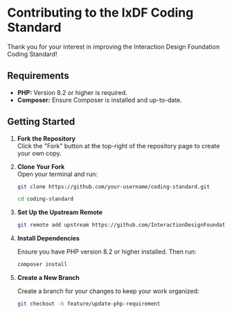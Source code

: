 # Contributing to the IxDF Coding Standard

Thank you for your interest in improving the Interaction Design Foundation Coding Standard!

## Requirements

- **PHP:** Version 8.2 or higher is required.
- **Composer:** Ensure Composer is installed and up-to-date.

## Getting Started

1. **Fork the Repository**  
   Click the "Fork" button at the top-right of the repository page to create your own copy.

2. **Clone Your Fork**  
   Open your terminal and run:
   ```bash
   git clone https://github.com/your-username/coding-standard.git

   cd coding-standard

3. **Set Up the Upstream Remote**
   ```bash
   git remote add upstream https://github.com/InteractionDesignFoundation/coding-standard.git

4. **Install Dependencies** 

     Ensure you have PHP version 8.2 or higher installed. Then run:
    ```bash 
    composer install

5. **Create a New Branch**

    Create a branch for your changes to keep your work organized:
    ```bash 
    git checkout -b feature/update-php-requirement